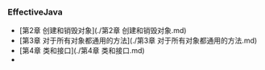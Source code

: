 ### EffectiveJava

- [第2章 创建和销毁对象](./第2章 创建和销毁对象.md)
- [第3章 对于所有对象都通用的方法](./第3章 对于所有对象都通用的方法.md)
- [第4章 类和接口](./第4章 类和接口.md)
- 
